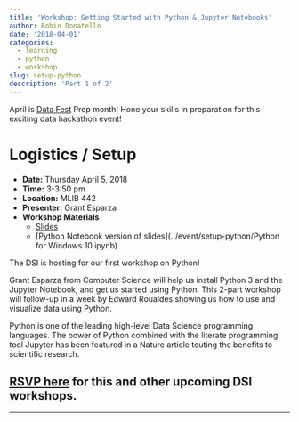 ```yaml
---
title: 'Workshop: Getting Started with Python & Jupyter Notebooks'
author: Robin Donatello
date: '2018-04-01'
categories:
  - learning
  - python
  - workshop
slug: setup-python
description: 'Part 1 of 2'
---
```



April is [Data Fest](https://csucdsi.github.io/datafest/) Prep month! Hone your skills in preparation for this exciting data hackathon event!

# Logistics / Setup

* **Date:** Thursday April 5, 2018
* **Time:** 3-3:50 pm
* **Location:** MLIB 442
* **Presenter:** Grant Esparza 
* **Workshop Materials**
    - [Slides](../event/setup-python/python_presentation.pdf)
    - [Python Notebook version of slides](../event/setup-python/Python for Windows 10.ipynb)



The DSI is hosting for our first workshop on Python! 

Grant Esparza from Computer Science will help us install Python 3 and the Jupyter Notebook, and get us started using Python. This 2-part workshop will follow-up in a week by Edward Roualdes showing us how to use and visualize data using Python. 

Python is one of the leading high-level Data Science programming languages. The power of Python combined with the literate programming tool Jupyter has been featured in a Nature article touting the benefits to scientific research.

## [RSVP here](https://goo.gl/forms/mMUf1QRezqAY0ID03) for this and other upcoming DSI workshops. 

----



